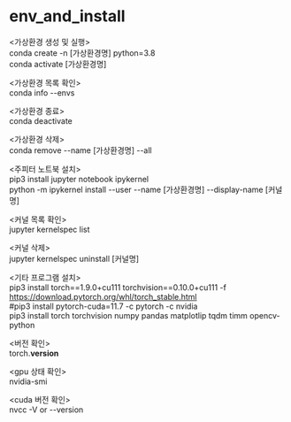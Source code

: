 # env_and_install

<가상환경 생성 및 실행> </br>
conda create -n [가상환경명] python=3.8 </br>
conda activate [가상환경명]

<가상환경 목록 확인> </br>
conda info --envs

<가상환경 종료> </br>
conda deactivate

<가상환경 삭제> </br>
conda remove --name [가상환경명] --all

<주피터 노트북 설치> </br>
pip3 install jupyter notebook ipykernel </br>
python -m ipykernel install --user --name [가상환경명] --display-name [커널명]

<커널 목록 확인> </br>
jupyter kernelspec list

<커널 삭제> </br>
jupyter kernelspec uninstall [커널명]

<기타 프로그램 설치> </br>
pip3 install torch==1.9.0+cu111 torchvision==0.10.0+cu111 -f https://download.pytorch.org/whl/torch_stable.html </br>
#pip3 install pytorch-cuda=11.7 -c pytorch -c nvidia </br>
pip3 install torch torchvision numpy pandas matplotlip tqdm timm opencv-python

<버전 확인> </br>
torch.__version__

<gpu 상태 확인> </br>
nvidia-smi

<cuda 버전 확인> </br>
nvcc -V  or --version
